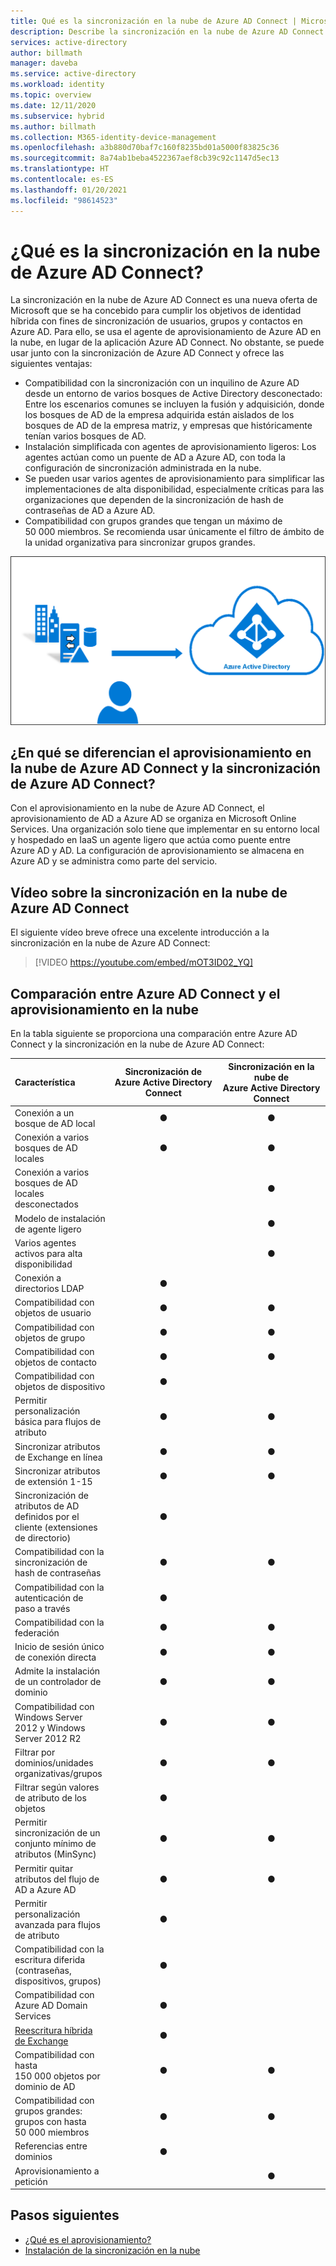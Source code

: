 ```yaml
---
title: Qué es la sincronización en la nube de Azure AD Connect | Microsoft Docs
description: Describe la sincronización en la nube de Azure AD Connect.
services: active-directory
author: billmath
manager: daveba
ms.service: active-directory
ms.workload: identity
ms.topic: overview
ms.date: 12/11/2020
ms.subservice: hybrid
ms.author: billmath
ms.collection: M365-identity-device-management
ms.openlocfilehash: a3b880d70baf7c160f8235bd01a5000f83825c36
ms.sourcegitcommit: 8a74ab1beba4522367aef8cb39c92c1147d5ec13
ms.translationtype: HT
ms.contentlocale: es-ES
ms.lasthandoff: 01/20/2021
ms.locfileid: "98614523"
---
```

# <a name="what-is-azure-ad-connect-cloud-sync"></a>¿Qué es la sincronización en la nube de Azure AD Connect?
La sincronización en la nube de Azure AD Connect es una nueva oferta de Microsoft que se ha concebido para cumplir los objetivos de identidad híbrida con fines de sincronización de usuarios, grupos y contactos en Azure AD.  Para ello, se usa el agente de aprovisionamiento de Azure AD en la nube, en lugar de la aplicación Azure AD Connect.  No obstante, se puede usar junto con la sincronización de Azure AD Connect y ofrece las siguientes ventajas:
    
- Compatibilidad con la sincronización con un inquilino de Azure AD desde un entorno de varios bosques de Active Directory desconectado: Entre los escenarios comunes se incluyen la fusión y adquisición, donde los bosques de AD de la empresa adquirida están aislados de los bosques de AD de la empresa matriz, y empresas que históricamente tenían varios bosques de AD.
- Instalación simplificada con agentes de aprovisionamiento ligeros: Los agentes actúan como un puente de AD a Azure AD, con toda la configuración de sincronización administrada en la nube. 
- Se pueden usar varios agentes de aprovisionamiento para simplificar las implementaciones de alta disponibilidad, especialmente críticas para las organizaciones que dependen de la sincronización de hash de contraseñas de AD a Azure AD.
- Compatibilidad con grupos grandes que tengan un máximo de 50 000 miembros. Se recomienda usar únicamente el filtro de ámbito de la unidad organizativa para sincronizar grupos grandes.


![Qué es Azure AD Connect](media/what-is-cloud-sync/architecture-1.png)

## <a name="how-is-azure-ad-connect-cloud-sync-different-from-azure-ad-connect-sync"></a>¿En qué se diferencian el aprovisionamiento en la nube de Azure AD Connect y la sincronización de Azure AD Connect?
Con el aprovisionamiento en la nube de Azure AD Connect, el aprovisionamiento de AD a Azure AD se organiza en Microsoft Online Services. Una organización solo tiene que implementar en su entorno local y hospedado en IaaS un agente ligero que actúa como puente entre Azure AD y AD. La configuración de aprovisionamiento se almacena en Azure AD y se administra como parte del servicio.

## <a name="azure-ad-connect-cloud-sync-video"></a>Vídeo sobre la sincronización en la nube de Azure AD Connect
El siguiente vídeo breve ofrece una excelente introducción a la sincronización en la nube de Azure AD Connect:

> [!VIDEO https://youtube.com/embed/mOT3ID02_YQ]


## <a name="comparison-between-azure-ad-connect-and-cloud-sync"></a>Comparación entre Azure AD Connect y el aprovisionamiento en la nube

En la tabla siguiente se proporciona una comparación entre Azure AD Connect y la sincronización en la nube de Azure AD Connect:

| Característica | Sincronización de Azure Active Directory Connect| Sincronización en la nube de Azure Active Directory Connect |
|:--- |:---:|:---:|
|Conexión a un bosque de AD local|● |● |
| Conexión a varios bosques de AD locales |● |● |
| Conexión a varios bosques de AD locales desconectados | |● |
| Modelo de instalación de agente ligero | |● |
| Varios agentes activos para alta disponibilidad | |● |
| Conexión a directorios LDAP|●| | 
| Compatibilidad con objetos de usuario |● |● |
| Compatibilidad con objetos de grupo |● |● |
| Compatibilidad con objetos de contacto |● |● |
| Compatibilidad con objetos de dispositivo |● | |
| Permitir personalización básica para flujos de atributo |● |● |
| Sincronizar atributos de Exchange en línea |● |● |
| Sincronizar atributos de extensión 1-15 |● |● |
| Sincronización de atributos de AD definidos por el cliente (extensiones de directorio) |● | |
| Compatibilidad con la sincronización de hash de contraseñas |●|●|
| Compatibilidad con la autenticación de paso a través |●||
| Compatibilidad con la federación |●|●|
| Inicio de sesión único de conexión directa|● |●|
| Admite la instalación de un controlador de dominio |● |● |
| Compatibilidad con Windows Server 2012 y Windows Server 2012 R2 |● |● |
| Filtrar por dominios/unidades organizativas/grupos |● |● |
| Filtrar según valores de atributo de los objetos |● | |
| Permitir sincronización de un conjunto mínimo de atributos (MinSync) |● |● |
| Permitir quitar atributos del flujo de AD a Azure AD |● |● |
| Permitir personalización avanzada para flujos de atributo |● | |
| Compatibilidad con la escritura diferida (contraseñas, dispositivos, grupos) |● | |
| Compatibilidad con Azure AD Domain Services|● | |
| [Reescritura híbrida de Exchange](../hybrid/reference-connect-sync-attributes-synchronized.md#exchange-hybrid-writeback) |● | |
| Compatibilidad con hasta 150 000 objetos por dominio de AD |● |● |
| Compatibilidad con grupos grandes: grupos con hasta 50 000 miembros |● |● |
| Referencias entre dominios|● | |
| Aprovisionamiento a petición| |● |

## <a name="next-steps"></a>Pasos siguientes 

- [¿Qué es el aprovisionamiento?](what-is-provisioning.md)
- [Instalación de la sincronización en la nube](how-to-install.md)
